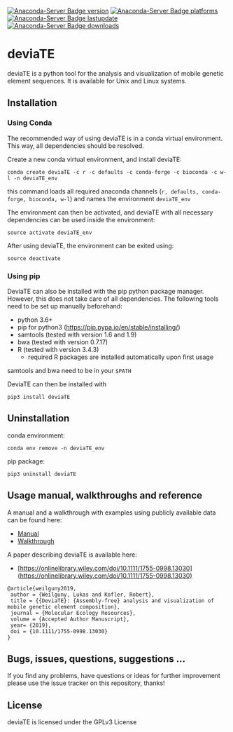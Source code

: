 [![Anaconda-Server Badge version](https://anaconda.org/w-l/deviate/badges/version.svg)](https://anaconda.org/w-l/deviate)
[![Anaconda-Server Badge platforms](https://anaconda.org/w-l/deviate/badges/platforms.svg)](https://anaconda.org/w-l/deviate)
[![Anaconda-Server Badge lastupdate](https://anaconda.org/w-l/deviate/badges/latest_release_date.svg)](https://anaconda.org/w-l/deviate)
[![Anaconda-Server Badge downloads](https://anaconda.org/w-l/deviate/badges/downloads.svg)](https://anaconda.org/w-l/deviate)

# deviaTE

deviaTE is a python tool for the analysis and visualization of mobile genetic element sequences. It is available for Unix and Linux systems.

## Installation

### Using Conda

The recommended way of using deviaTE is in a conda virtual environment. This way, all dependencies should be resolved.

Create a new conda virtual environment, and install deviaTE:

```conda create deviaTE -c r -c defaults -c conda-forge -c bioconda -c w-l -n deviaTE_env```

this command loads all required anaconda channels (`r, defaults, conda-forge, bioconda, w-l`) and names the environment `deviaTE_env`

The environment can then be activated, and deviaTE with all necessary dependencies can be used inside the environment:

```source activate deviaTE_env```

After using deviaTE, the environment can be exited using:

```source deactivate```


### Using pip

DeviaTE can also be installed with the pip python package manager. However, this does not take care of all dependencies. The following tools need to be set up manually beforehand:

* python 3.6+
* pip for python3 (https://pip.pypa.io/en/stable/installing/)
* samtools (tested with version 1.6 and 1.9)
* bwa (tested with version 0.7.17)
* R (tested with version 3.4.3)
  * required R packages are installed automatically upon first usage

samtools and bwa need to be in your `$PATH`

DeviaTE can then be installed with 

```pip3 install deviaTE```


## Uninstallation

conda environment:

```conda env remove -n deviaTE_env```

pip package:

```pip3 uninstall deviaTE```


## Usage manual, walkthroughs and reference

A manual and a walkthrough with examples using publicly available data can be found here:

* [Manual](https://github.com/W-L/deviaTE/blob/master/doc/MANUAL.md) 
* [Walkthrough](https://github.com/W-L/deviaTE/blob/master/doc/WALKTHROUGH.md) 

A paper describing deviaTE is available here:

* [https://onlinelibrary.wiley.com/doi/10.1111/1755-0998.13030](https://onlinelibrary.wiley.com/doi/10.1111/1755-0998.13030)

```
@article{weilguny2019,
 author = {Weilguny, Lukas and Kofler, Robert},
 title = {{DeviaTE}: {Assembly-free} analysis and visualization of mobile genetic element composition},
 journal = {Molecular Ecology Resources},
 volume = {Accepted Author Manuscript},
 year= {2019},
 doi = {10.1111/1755-0998.13030}
}

```

## Bugs, issues, questions, suggestions ...
If you find any problems, have questions or ideas for further improvement please use the issue tracker on this repository, thanks!


## License
deviaTE is licensed under the GPLv3 License


